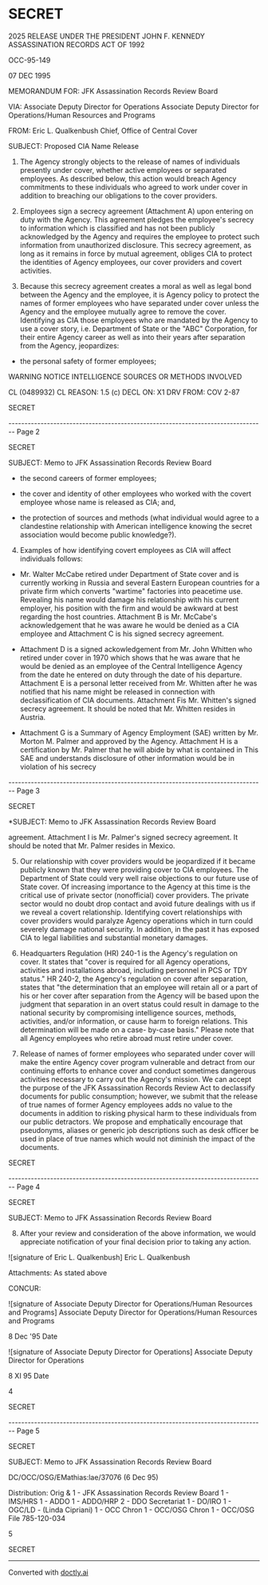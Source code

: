 # SECRET

2025 RELEASE UNDER THE PRESIDENT JOHN F. KENNEDY ASSASSINATION RECORDS ACT OF 1992

OCC-95-149

07 DEC 1995

MEMORANDUM FOR: JFK Assassination Records Review Board

VIA: Associate Deputy Director for Operations
Associate Deputy Director for Operations/Human Resources and Programs

FROM: Eric L. Qualkenbush
Chief, Office of Central Cover

SUBJECT: Proposed CIA Name Release

1. The Agency strongly objects to the release of names of individuals presently under cover, whether active employees or separated employees. As described below, this action would breach Agency commitments to these individuals who agreed to work under cover in addition to breaching our obligations to the cover providers.

2. Employees sign a secrecy agreement (Attachment A) upon entering on duty with the Agency. This agreement pledges the employee's secrecy to information which is classified and has not been publicly acknowledged by the Agency and requires the employee to protect such information from unauthorized disclosure. This secrecy agreement, as long as it remains in force by mutual agreement, obliges CIA to protect the identities of Agency employees, our cover providers and covert activities.

3. Because this secrecy agreement creates a moral as well as legal bond between the Agency and the employee, it is Agency policy to protect the names of former employees who have separated under cover unless the Agency and the employee mutually agree to remove the cover. Identifying as CIA those employees who are mandated by the Agency to use a cover story, i.e. Department of State or the "ABC" Corporation, for their entire Agency career as well as into their years after separation from the Agency, jeopardizes:

*   the personal safety of former employees;

WARNING NOTICE
INTELLIGENCE SOURCES
OR METHODS INVOLVED

CL (0489932)
CL REASON: 1.5 (c)
DECL ON: X1
DRV FROM: COV 2-87

SECRET


-------------------------------------------------------------------------------- Page 2

SECRET

SUBJECT: Memo to JFK Assassination Records Review Board

*   the second careers of former employees;

*   the cover and identity of other employees who worked with the covert employee whose name is released as CIA; and,

*   the protection of sources and methods (what individual would agree to a clandestine relationship with American intelligence knowing the secret association would become public knowledge?).

4.  Examples of how identifying covert employees as CIA will affect individuals follows:

*   Mr. Walter McCabe retired under Department of State cover and is currently working in Russia and several Eastern European countries for a private firm which converts "wartime" factories into peacetime use. Revealing his name would damage his relationship with his current employer, his position with the firm and would be awkward at best regarding the host countries. Attachment B is Mr. McCabe's acknowledgement that he was aware he would be denied as a CIA employee and Attachment C is his signed secrecy agreement.

*   Attachment D is a signed ackowledgement from Mr. John Whitten who retired under cover in 1970 which shows that he was aware that he would be denied as an employee of the Central Intelligence Agency from the date he entered on duty through the date of his departure. Attachment E is a personal letter received from Mr. Whitten after he was notified that his name might be released in connection with declassification of CIA documents. Attachment Fis Mr. Whitten's signed secrecy agreement. It should be noted that Mr. Whitten resides in Austria.

*   Attachment G is a Summary of Agency Employment (SAE) written by Mr. Morton M. Palmer and approved by the Agency. Attachment H is a certification by Mr. Palmer that he will abide by what is contained in This SAE and understands disclosure of other information would be in violation of his secrecy


-------------------------------------------------------------------------------- Page 3

SECRET

*SUBJECT: Memo to JFK Assassination Records Review Board

agreement. Attachment I is Mr. Palmer's signed
secrecy agreement. It should be noted that Mr.
Palmer resides in Mexico.

5. Our relationship with cover providers would be
   jeopardized if it became publicly known that they were providing
   cover to CIA employees. The Department of State could very well
   raise objections to our future use of State cover. Of increasing
   importance to the Agency at this time is the critical use of
   private sector (nonofficial) cover providers. The private sector
   would no doubt drop contact and avoid future dealings with us if
   we reveal a covert relationship. Identifying covert
   relationships with cover providers would paralyze Agency
   operations which in turn could severely damage national security.
   In addition, in the past it has exposed CIA to legal liabilities
   and substantial monetary damages.

6. Headquarters Regulation (HR) 240-1 is the Agency's
   regulation on cover. It states that "cover is required for all
   Agency operations, activities and installations abroad, including
   personnel in PCS or TDY status." HR 240-2, the Agency's
   regulation on cover after separation, states that "the
   determination that an employee will retain all or a part of his
   or her cover after separation from the Agency will be based upon
   the judgment that separation in an overt status could result in
   damage to the national security by compromising intelligence
   sources, methods, activities, and/or information, or cause harm
   to foreign relations. This determination will be made on a case-
   by-case basis." Please note that all Agency employees who retire
   abroad must retire under cover.

7. Release of names of former employees who separated under
   cover will make the entire Agency cover program vulnerable and
   detract from our continuing efforts to enhance cover and conduct
   sometimes dangerous activities necessary to carry out the
   Agency's mission. We can accept the purpose of the JFK
   Assassination Records Review Act to declassify documents for
   public consumption; however, we submit that the release of true
   names of former Agency employees adds no value to the documents
   in addition to risking physical harm to these individuals from
   our public detractors. We propose and emphatically encourage
   that pseudonyms, aliases or generic job descriptions such as desk
   officer be used in place of true names which would not diminish
   the impact of the documents.

SECRET


-------------------------------------------------------------------------------- Page 4

SECRET

SUBJECT: Memo to JFK Assassination Records Review Board

8. After your review and consideration of the above information, we would appreciate notification of your final decision prior to taking any action.

![signature of Eric L. Qualkenbush]
Eric L. Qualkenbush

Attachments:
As stated above

CONCUR:

![signature of Associate Deputy Director for Operations/Human Resources and Programs]
Associate Deputy Director for Operations/Human Resources and Programs

8 Dec '95
Date

![signature of Associate Deputy Director for Operations]
Associate Deputy Director for Operations

8 XI 95
Date

4

SECRET


-------------------------------------------------------------------------------- Page 5

SECRET

SUBJECT: Memo to JFK Assassination Records Review Board

DC/OCC/OSG/EMathias:lae/37076 (6 Dec 95)

Distribution:
Orig & 1 - JFK Assassination Records Review Board
1 - IMS/HRS
1 - ADDO
1 - ADDO/HRP
2 - DDO Secretariat
1 - DO/IRO
1 - OGC/LD - (Linda Cipriani)
1 - OCC Chron
1 - OCC/OSG Chron
1 - OCC/OSG File 785-120-034

5

SECRET


---
Converted with [doctly.ai](https://doctly.ai)
